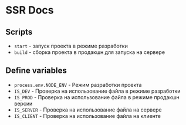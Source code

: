 # SSR Docs

## Scripts
* `start` - запуск проекта в режиме разработки
* `build` - сборка проекта в продакшн для запуска на сервере

## Define variables
* `process.env.NODE_ENV` - Режим разработки проекта
* `IS_DEV` - Проверка на использование файла в режиме разработки
* `IS_PROD` - Проверка на использование файла в режиме продакшн версии
* `IS_SERVER` - Проверка на использование файла на сервере
* `IS_CLIENT` - Проверка на использование файла на клиенте
